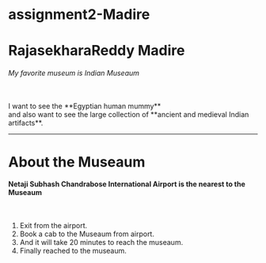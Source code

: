 # assignment2-Madire

# RajasekharaReddy Madire

###### My favorite museum is Indian Museaum

<br>
I want to see the **Egyptian human mummy**<br>
and also want to see the large collection of **ancient and medieval Indian artifacts**.

---

# About the Museaum
#### Netaji Subhash Chandrabose International Airport is the nearest to the Museaum
<br>

1. Exit from the airport.
2. Book a cab to the Museaum from airport.
3. And it will take 20 minutes to reach the museaum.
4.  Finally reached to the museaum.